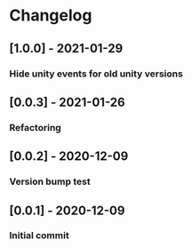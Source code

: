 # Changelog
## [1.0.0] - 2021-01-29
### Hide unity events for old unity versions
## [0.0.3] - 2021-01-26
### Refactoring
## [0.0.2] - 2020-12-09
### Version bump test
## [0.0.1] - 2020-12-09
### Initial commit